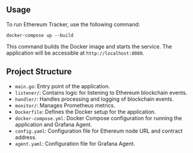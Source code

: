 ## Usage

To run Ethereum Tracker, use the following command:

```shell
docker-compose up --build
```

This command builds the Docker image and starts the service. The application will be accessible at `http://localhost:8080`.

## Project Structure

- `main.go`: Entry point of the application.
- `listener/`: Contains logic for listening to Ethereum blockchain events.
- `handler/`: Handles processing and logging of blockchain events.
- `monitor/`: Manages Prometheus metrics.
- `Dockerfile`: Defines the Docker setup for the application.
- `docker-compose.yml`: Docker Compose configuration for running the application and Grafana Agent.
- `config.yaml`: Configuration file for Ethereum node URL and contract address.
- `agent.yaml`: Configuration file for Grafana Agent.